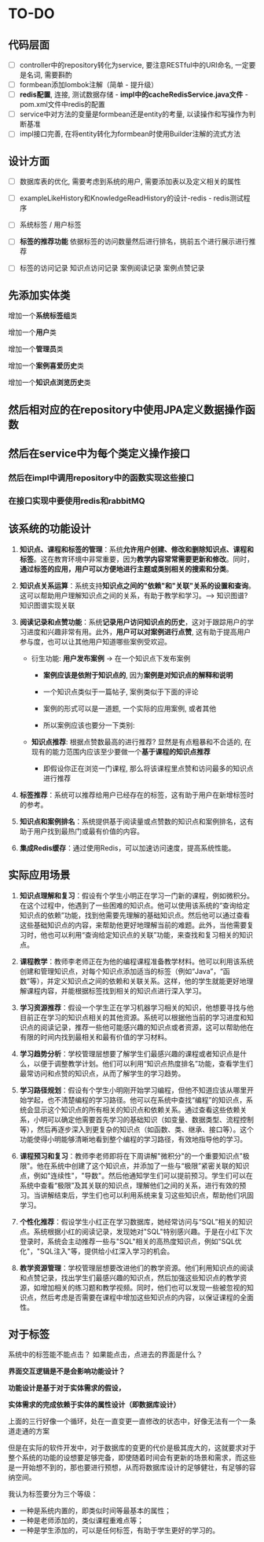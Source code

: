 # TO-DO

## 代码层面

- [ ] controller中的repository转化为service, 要注意RESTful中的URI命名, 一定要是名词, 需要斟酌
- [ ] formbean添加lombok注解（简单 - 提升级）
- [ ] **redis配置**, 连接, 测试数据存储 - **impl中的cacheRedisService.java文件** - pom.xml文件中redis的配置
- [ ] service中对方法的变量是formbean还是entity的考量, 以读操作和写操作为判断基准
- [ ] impl接口完善, 在将entity转化为formbean时使用Builder注解的流式方法

## 设计方面

- [ ] 数据库表的优化, 需要考虑到系统的用户, 需要添加表以及定义相关的属性
- [ ] exampleLikeHistory和KnowledgeReadHistory的设计-redis - redis测试程序
- [ ] 系统标签 / 用户标签
- [ ] **标签的推荐功能** 依据标签的访问数量然后进行排名，挑前五个进行展示进行推荐
- [ ] 标签的访问记录 知识点访问记录 案例阅读记录 案例点赞记录



## 先添加实体类

增加一个**系统标签组**类

增加一个**用户**类

增加一个**管理员**类

增加一个**案例喜爱历史**类

增加一个**知识点浏览历史**类

## 然后相对应的在repository中使用JPA定义数据操作函数

## 然后在service中为每个类定义操作接口

### 然后在impl中调用repository中的函数实现这些接口

### 在接口实现中要使用redis和rabbitMQ

## 该系统的功能设计

1. **知识点、课程和标签的管理**：系统**允许用户创建、修改和删除知识点、课程和标签**。这在教育环境中非常重要，因为**教学内容常常需要更新和修改**。同时，**通过标签的应用，用户可以方便地进行主题或类别相关的搜索和分类**。

2. **知识点关系运算**：系统支持**知识点之间的"依赖"和"关联"关系的设置和查询**。这可以帮助用户理解知识点之间的关系，有助于教学和学习。--> 知识图谱? 知识图谱实现关联

3. **阅读记录和点赞功能**：系统**记录用户访问知识点的历史**，这对于跟踪用户的学习进度和兴趣非常有用。此外，**用户可以对案例进行点赞**, 这有助于提高用户参与度，也可以让其他用户知道哪些案例受欢迎。
   - 衍生功能: **用户发布案例** -> 在一个知识点下发布案例
   
     - **案例应该是依附于知识点的**, 因为**案例是对知识点的解释和说明**
   
     - 一个知识点类似于一篇帖子, 案例类似于下面的评论
   
     - 案例的形式可以是一道题, 一个实际的应用案例, 或者其他
   
     - 所以案例应该也要分一下类别:
   
   - **知识点推荐**: 根据点赞数最高的进行推荐? 显然是有点粗暴和不合适的, 在现有的能力范围内应该至少要做一个**基于课程的知识点推荐**
   
     - 即假设你正在浏览一门课程, 那么将该课程里点赞和访问最多的知识点进行推荐
   
4. **标签推荐**：系统可以推荐给用户已经存在的标签，这有助于用户在新增标签时的参考。

5. **知识点和案例排名**：系统提供基于阅读量或点赞数的知识点和案例排名，这有助于用户找到最热门或最有价值的内容。

6. **集成Redis缓存**：通过使用Redis，可以加速访问速度，提高系统性能。

## 实际应用场景

1. **知识点理解和复习**：假设有个学生小明正在学习一门新的课程，例如微积分。在这个过程中，他遇到了一些困难的知识点。他可以使用该系统的“查询给定知识点的依赖”功能，找到他需要先理解的基础知识点。然后他可以通过查看这些基础知识点的内容，来帮助他更好地理解当前的难题。此外，当他需要复习时，他也可以利用“查询给定知识点的关联”功能，来查找和复习相关的知识点。

2. **课程教学**：教师李老师正在为他的编程课程准备教学材料。他可以利用该系统创建和管理知识点，对每个知识点添加适当的标签（例如“Java”，“函数”等），并定义知识点之间的依赖和关联关系。这样，他的学生就能更好地理解课程内容，并能根据标签找到相关的知识点进行深入学习。

3. **学习资源推荐**：假设一个学生正在学习机器学习相关的知识，他想要寻找与他目前正在学习的知识点相关的其他资源。系统可以根据他当前的学习进度和知识点的阅读记录，推荐一些他可能感兴趣的知识点或者资源，这可以帮助他在有限的时间内找到最相关和最有价值的学习材料。

4. **学习趋势分析**：学校管理层想要了解学生们最感兴趣的课程或者知识点是什么，以便于调整教学计划。他们可以利用“知识点热度排名”功能，查看学生们最常访问和点赞的知识点，从而了解学生的学习趋势。

1. **学习路径规划**：假设有个学生小明刚开始学习编程，但他不知道应该从哪里开始学起，也不清楚编程的学习路径。他可以在系统中查找“编程”的知识点，系统会显示这个知识点的所有相关的知识点和依赖关系。通过查看这些依赖关系，小明可以确定他需要首先学习的基础知识（如变量、数据类型、流程控制等），然后再逐步深入到更复杂的知识点（如函数、类、继承、接口等）。这个功能使得小明能够清晰地看到整个编程的学习路径，有效地指导他的学习。
2. **课程预习和复习**：教师李老师即将在下周讲解"微积分"的一个重要知识点"极限"。他在系统中创建了这个知识点，并添加了一些与“极限”紧密关联的知识点，例如"连续性"，"导数"。然后他通知学生们可以提前预习。学生们可以在系统中查看“极限”及其关联的知识点，理解他们之间的关系，进行有效的预习。当讲解结束后，学生们也可以利用系统来复习这些知识点，帮助他们巩固学习。
3. **个性化推荐**：假设学生小红正在学习数据库，她经常访问与“SQL”相关的知识点。系统根据小红的阅读记录，发现她对"SQL"特别感兴趣。于是在小红下次登录时，系统会主动推荐一些与"SQL"相关的高热度知识点，例如"SQL优化"，"SQL注入"等，提供给小红深入学习的机会。
4. **教学资源管理**：学校管理层想要改进他们的教学资源。他们利用知识点的阅读和点赞记录，找出学生们最感兴趣的知识点，然后加强这些知识点的教学资源，如增加相关的练习题和教学视频。同时，他们也可以发现一些被忽视的知识点，然后考虑是否需要在课程中增加这些知识点的内容，以保证课程的全面性。

## 对于标签

系统中的标签能不能点击？
如果能点击，点进去的界面是什么？



**界面交互逻辑是不是会影响功能设计？**

**功能设计是基于对于实体需求的假设，**

**实体需求的完成依赖于实体的属性设计（即数据库设计）**



上面的三行好像一个循环，处在一直变更一直修改的状态中，好像无法有一个一条道走通的方案

但是在实际的软件开发中，对于数据库的变更的代价是极其庞大的，这就要求对于整个系统的功能的设想要足够完备，即使随着时间会有更新的场景和需求，而这些是一开始想不到的，那也要进行预想，从而将数据库设计的足够健壮，有足够的容纳空间。



我认为标签要分为三个等级：

- 一种是系统内置的，即类似时间等最基本的属性；
- 一种是老师添加的，类似课程重难点等；
- 一种是学生添加的，可以是任何标签，有助于学生更好的学习的。